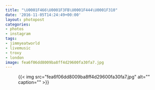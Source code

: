 ```yaml
---
title: "\U0001F466\U0001F3FB\U0001F444\U0001F310"
date: '2016-11-05T14:24:49+00:00'
layout: photopost
categories:
- photos
- instagram
tags:
- jimmyeatworld
- livemusic
- troxy
- london
image: fea6f06dd8009ba8ff4d29600fa30fa7.jpg
---
```


<figure class="photo photo--square">
  {{< img src="fea6f06dd8009ba8ff4d29600fa30fa7.jpg" alt="" caption="" >}}

</figure>




